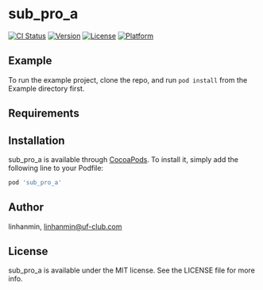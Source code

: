 # sub_pro_a

[![CI Status](https://img.shields.io/travis/linhanmin/sub_pro_a.svg?style=flat)](https://travis-ci.org/linhanmin/sub_pro_a)
[![Version](https://img.shields.io/cocoapods/v/sub_pro_a.svg?style=flat)](https://cocoapods.org/pods/sub_pro_a)
[![License](https://img.shields.io/cocoapods/l/sub_pro_a.svg?style=flat)](https://cocoapods.org/pods/sub_pro_a)
[![Platform](https://img.shields.io/cocoapods/p/sub_pro_a.svg?style=flat)](https://cocoapods.org/pods/sub_pro_a)

## Example

To run the example project, clone the repo, and run `pod install` from the Example directory first.

## Requirements

## Installation

sub_pro_a is available through [CocoaPods](https://cocoapods.org). To install
it, simply add the following line to your Podfile:

```ruby
pod 'sub_pro_a'
```

## Author

linhanmin, linhanmin@uf-club.com

## License

sub_pro_a is available under the MIT license. See the LICENSE file for more info.
